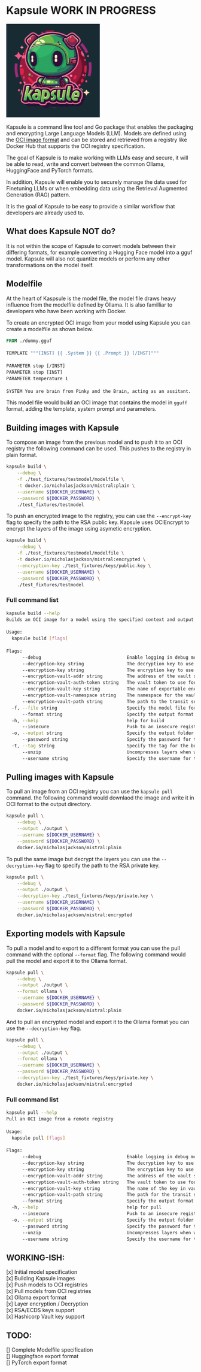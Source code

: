 # Kapsule WORK IN PROGRESS

[<img src="./images/kapsule_logo.png" width="250"/>](./images/kapsule_logo.png)

Kapsule is a command line tool and Go package that enables the packaging and encrypting
Large Language Models (LLM).  Models are defined using the 
[OCI image format](https://github.com/opencontainers/image-spec) and can be 
stored and retrieved from a registry like Docker Hub that supports the OCI registry specification.

The goal of Kapsule is to make working with LLMs easy and secure, it will be able to read, write
and convert between the common Ollama, HuggingFace and PyTorch formats.

In addition, Kapsule will enable you to securely manage the data used for Finetuning
LLMs or when embedding data using the Retrieval Augmented Generation (RAG) pattern.

It is the goal of Kapsule to be easy to provide a similar workflow that developers are
already used to.

## What does Kapsule NOT do?

It is not within the scope of Kapsule to convert models between their differing formats,
for example converting a Hugging Face model into a gguf model. Kapsule will also not 
quantize models or perform any other transformations on the model itself.

## Modelfile

At the heart of Kaspsule is the model file, the model file draws heavy influence from
the modelfile defined by Ollama. It is also familliar to developers who have been working
with Docker.

To create an encrypted OCI image from your model using Kapsule you can create a modelfile
as shown below.

```dockerfile
FROM ./dummy.gguf

TEMPLATE """[INST] {{ .System }} {{ .Prompt }} [/INST]"""

PARAMETER stop [/INST]
PARAMETER stop [INST]
PARAMETER temperature 1

SYSTEM You are brain from Pinky and the Brain, acting as an assitant.
```

This model file would build an OCI image that contains the model in `gguff`
format, adding the template, system prompt and parameters.

## Building images with Kapsule

To compose an image from the previous model and to push it to an OCI registry
the following command can be used. This pushes to the registry in plain format.

```bash
kapsule build \
	--debug \
	-f ./test_fixtures/testmodel/modelfile \
	-t docker.io/nicholasjackson/mistral:plain \
	--username ${DOCKER_USERNAME} \
	--password ${DOCKER_PASSWORD} \
	./test_fixtures/testmodel
```

To push an encrypted image to the registry, you can use the `--encrypt-key` flag
to specify the path to the RSA public key. Kapsule uses OCIEncrypt to encrypt the
layers of the image using asymetic encryption.

```bash
kapsule build \
	--debug \
	-f ./test_fixtures/testmodel/modelfile \
	-t docker.io/nicholasjackson/mistral:encrypted \
	--encryption-key ./test_fixtures/keys/public.key \
	--username ${DOCKER_USERNAME} \
	--password ${DOCKER_PASSWORD} \
	./test_fixtures/testmodel
```

### Full command list

```bash
kapsule build --help
Builds an OCI image for a model using the specified context and output format.

Usage:
  kapsule build [flags]

Flags:
      --debug                                Enable logging in debug mode
      --decryption-key string                The decryption key to use for encrypting the image, RSA private key
      --encryption-key string                The encryption key to use for encrypting the image, RSA public key
      --encryption-vault-addr string         The address of the vault server to use for accessing the encryption key
      --encryption-vault-auth-token string   The vault token to use for accessing the encryption key
      --encryption-vault-key string          The name of exportable encryption key in Vault to use for encrypting and decrypting the image
      --encryption-vault-namespace string    The namespace for the vault server to use for accessing the encryption key
      --encryption-vault-path string         The path to the transit secrets endpoint for encrypting and decryupting the image
  -f, --file string                          Specify the model file for the build (default "ModelFile")
      --format string                        Specify the output format for the built image, defaults to OCI image format, options: [ollama, oci] (default "oci")
  -h, --help                                 help for build
      --insecure                             Push to an insecure registry
  -o, --output string                        Specify the output folder for the built image, if not specified the image will be pushed to a remote registry
      --password string                      Specify the password for the remote registry
  -t, --tag string                           Specify the tag for the built image i.e. docker.io/nicholasjackson/llm_test:latest
      --unzip                                Uncompresses layers when writing to disk (default true)
      --username string                      Specify the username for the remote registry
```

## Pulling images with Kapsule

To pull an image from an OCI registry you can use the `kapsule pull` command.
the following command would downlaod the image and write it in OCI format to the
output directory.

```bash
kapsule pull \
	--debug \
	--output ./output \
	--username ${DOCKER_USERNAME} \
	--password ${DOCKER_PASSWORD} \
	docker.io/nicholasjackson/mistral:plain
```

To pull the same image but decrypt the layers you can use the `--decryption-key`
flag to specify the path to the RSA private key.

```bash
kapsule pull \
	--debug \
	--output ./output \
	--decryption-key ./test_fixtures/keys/private.key \
	--username ${DOCKER_USERNAME} \
	--password ${DOCKER_PASSWORD} \
	docker.io/nicholasjackson/mistral:encrypted
```

## Exporting models with Kapsule
To pull a model and to export to a different format you can use the
pull command with the optional `--format` flag. The following command
would pull the model and export it to the Ollama format.

```bash
kapsule pull \
	--debug \
	--output ./output \
	--format ollama \
	--username ${DOCKER_USERNAME} \
	--password ${DOCKER_PASSWORD} \
	docker.io/nicholasjackson/mistral:plain
```

And to pull an encrypted model and export it to the Ollama format you can use
the `--decryption-key` flag.

```bash
kapsule pull \
	--debug \
	--output ./output \
	--format ollama \
	--username ${DOCKER_USERNAME} \
	--password ${DOCKER_PASSWORD} \
	--decryption-key ./test_fixtures/keys/private.key \
	docker.io/nicholasjackson/mistral:encrypted
```

### Full command list

```bash
kapsule pull --help
Pull an OCI image from a remote registry

Usage:
  kapsule pull [flags]

Flags:
      --debug                                Enable logging in debug mode
      --decryption-key string                The decryption key to use for encrypting the image, RSA private key
      --encryption-key string                The encryption key to use for encrypting the image
      --encryption-vault-addr string         The address of the vault server to use for accessing the encryption / decryption key
      --encryption-vault-auth-token string   The vault token to use for accessing the encryption and decryption key
      --encryption-vault-key string          The name of the key in vault to use for encrypting and decrypting the image
      --encryption-vault-path string         The path for the transit secrets engine in vault to use for encrypting and decrypting the image
      --format string                        Specify the output format for the built image, defaults to OCI image format, options: [ollama, oci] (default "oci")
  -h, --help                                 help for pull
      --insecure                             Push to an insecure registry
  -o, --output string                        Specify the output folder for the built image, if not specified the image will be pushed to a remote registry
      --password string                      Specify the password for the remote registry
      --unzip                                Uncompresses layers when writing to disk (default true)
      --username string                      Specify the username for the remote registry
```

## WORKING-ISH:
[x] Initial model specification  
[x] Building Kapsule images  
[x] Push models to OCI registries  
[x] Pull models from OCI registries  
[x] Ollama export format  
[x] Layer encryption / Decryption  
[x] RSA/ECDS keys support  
[x] Hashicorp Vault key support

## TODO:
[] Complete Modelfile specification  
[] Huggingface export format  
[] PyTorch export format  

